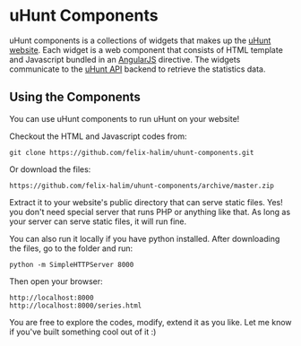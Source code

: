 uHunt Components
================

uHunt components is a collections of widgets that makes up the [uHunt website](http://uhunt.felix-halim.net/id/339).
Each widget is a web component that consists of HTML template and Javascript bundled in an [AngularJS](http://angularjs.org/) directive.
The widgets communicate to the [uHunt API](http://uhunt.felix-halim.net/api) backend to retrieve the statistics data.


Using the Components
--------------------
You can use uHunt components to run uHunt on your website!

Checkout the HTML and Javascript codes from:

    git clone https://github.com/felix-halim/uhunt-components.git

Or download the files:

    https://github.com/felix-halim/uhunt-components/archive/master.zip

Extract it to your website's public directory that can serve static files.
Yes! you don't need special server that runs PHP or anything like that.
As long as your server can serve static files, it will run fine.

You can also run it locally if you have python installed.
After downloading the files, go to the folder and run:

    python -m SimpleHTTPServer 8000

Then open your browser:

    http://localhost:8000
    http://localhost:8000/series.html

You are free to explore the codes, modify, extend it as you like.
Let me know if you've built something cool out of it :)
